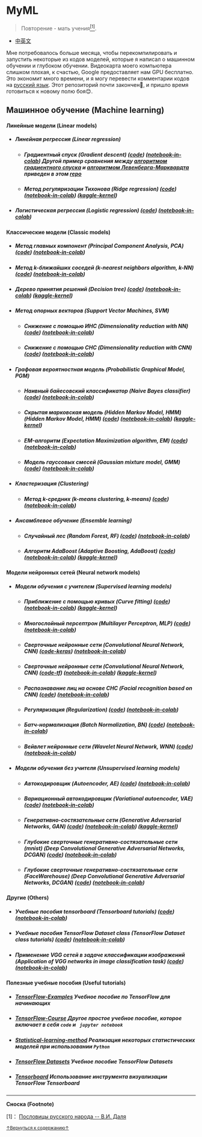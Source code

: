 # MyML
> Повторение - мать учения<a href='#fn1' name='fn1b'><sup>[1]</sup></a>.
- [中英文](README.md)

Мне потребовалось больше месяца, чтобы перекомпилировать и запустить некоторые из кодов моделей, которые я написал о машинном обучении и глубоком обучении. Видеокарта моего компьютера слишком плохая, к счастью, Google предоставляет нам GPU бесплатно. Это экономит много времени, и я могу перевести комментарии кодов на [русский язык](README_RU.md). Этот репозиторий почти закончен🤣, и пришло время готовиться к новому полю боя😊.

## Машинное обучение (Machine learning)

#### Линейные модели (Linear models)
- ##### Линейная регрессия (Linear regression)
    + ##### Градиентный спуск (Gradient descent) ([code](codes/Linear_models/linear_regression_RU.py)) ([notebook-in-colab](notebooks(colab)/Linear_models/linear_regression_RU.ipynb)) Другой пример сравнения между [алгоритмом градиентного спуска](https://en.wikipedia.org/wiki/Gradient_descent) и [алгоритмом Левенберга-Марквардта](https://en.wikipedia.org/wiki/Levenberg%E2%80%93Marquardt_algorithm) приведен в этом [repo](https://github.com/jswanglp/Levenberg-Marquardt-algorithm/blob/master/README.pdf)
    + ##### Метод регуляризации Тихонова (Ridge regression) ([code](codes/Linear_models/RR_RU.py)) ([notebook-in-colab](notebooks(colab)/Linear_models/RR_RU.ipynb)) ([kaggle-kernel](https://www.kaggle.com/jswanglp/ridge-regression))
- ##### Логистическая регрессия (Logistic regression) ([code](codes/Linear_models/logistic_regression_RU.py)) ([notebook-in-colab](notebooks(colab)/Linear_models/logistic_regression_RU.ipynb))

#### Классические модели (Classic models)

- ##### Метод главных компонент (Principal Component Analysis, PCA) ([code](codes/Classic_models/PCA_RU.py)) ([notebook-in-colab](notebooks(colab)/Classic_models/PCA_RU.ipynb))
- ##### Метод k-ближайших соседей (k-nearest neighbors algorithm, k-NN) ([code](codes/Classic_models/KNN_main_RU.py)) ([notebook-in-colab](notebooks(colab)/Classic_models/KNN_RU.ipynb))
- ##### Дерево принятия решений (Decision tree) ([code](codes/Classic_models/Decision_tree_RU.py)) ([notebook-in-colab](notebooks(colab)/Classic_models/Decision_tree_RU.ipynb)) ([kaggle-kernel](https://www.kaggle.com/jswanglp/decision-tree))
- ##### Метод опорных векторов (Support Vector Machines, SVM)
    + ##### Снижение с помощью ИНС (Dimensionality reduction with NN) ([code](codes/Classic_models/linear_SVM_RU.py)) ([notebook-in-colab](notebooks(colab)/Classic_models/linear_SVM_RU.ipynb))
    + ##### Снижение с помощью СНС (Dimensionality reduction with CNN) ([code](codes/Classic_models/linear_SVM(CNN)_RU.py)) ([notebook-in-colab](notebooks(colab)/Classic_models/linear_SVM(CNN)_RU.ipynb))
- ##### Графовая вероятностная модель (Probabilistic Graphical Model, PGM)
    + ##### Наивный байесовский классификатор (Naive Bayes classifier) ([code](codes/Classic_models/NB_RU.py)) ([notebook-in-colab](notebooks(colab)/Classic_models/NB_RU.ipynb))
    + ##### Скрытая марковская модель (Hidden Markov Model, HMM) (Hidden Markov Model, HMM) ([code](codes/Classic_models/HMM_RU.py)) ([notebook-in-colab](notebooks(colab)/Classic_models/HMM_RU.ipynb)) ([kaggle-kernel](https://www.kaggle.com/jswanglp/hmm-gaussian))
    + ##### EM-алгоритм (Expectation Maximization algorithm, EM) ([code](codes/Classic_models/EM_RU.py)) ([notebook-in-colab](notebooks(colab)/Classic_models/EM_RU.ipynb))
    + ##### Модель гауссовых смесей (Gaussian mixture model, GMM) ([code](codes/Classic_models/GMM_RU.py)) ([notebook-in-colab](notebooks(colab)/Classic_models/GMM_RU.ipynb))
- ##### Кластеризация (Clustering)
    + ##### Метод k-средних (k-means clustering, k-means) ([code](codes/Classic_models/kmeans_RU.py)) ([notebook-in-colab](notebooks(colab)/Classic_models/kmeans_RU.ipynb))
- ##### Ансамблевое обучение (Ensemble learning)
    + ##### Случайный лес (Random Forest, RF) ([code](codes/Classic_models/RF_RU.py)) ([notebook-in-colab](notebooks(colab)/Classic_models/RF_RU.ipynb))
    + ##### Алгоритм AdaBoost (Adaptive Boosting, AdaBoost) ([code](codes/Classic_models/Adaboost_main_RU.py)) ([notebook-in-colab](notebooks(colab)/Classic_models/Adaboost_RU.ipynb)) ([kaggle-kernel](https://www.kaggle.com/jswanglp/adaboost))

#### Модели нейронных сетей (Neural network models)
- ##### Модели обучения с учителем (Supervised learning models)
    + ##### Приближение с помощью кривых (Curve fitting) ([code](codes/Neural_network_models/Supervised_learning_models/curve_fitting_RU.py)) ([notebook-in-colab](notebooks(colab)/Neural_network_models/Supervised_learning_models/curve_fitting_RU.ipynb)) ([kaggle-kernel](https://www.kaggle.com/jswanglp/curve-fitting))
    + ##### Многослойный персептрон (Multilayer Perceptron, MLP) ([code](codes/Neural_network_models/Supervised_learning_models/MLP_RU.py)) ([notebook-in-colab](notebooks(colab)/Neural_network_models/Supervised_learning_models/MLP_RU.ipynb))
    + ##### Сверточные нейронные сети (Convolutional Neural Network, CNN) ([code-keras](codes/Neural_network_models/Supervised_learning_models/CNN_keras_RU.py)) ([notebook-in-colab](notebooks(colab)/Neural_network_models/Supervised_learning_models/CNN_keras_RU.ipynb))
    + ##### Сверточные нейронные сети (Convolutional Neural Network, CNN) ([code-tf](codes/Neural_network_models/Supervised_learning_models/CNN_tf_RU.py)) ([notebook-in-colab](notebooks(colab)/Neural_network_models/Supervised_learning_models/CNN_tf_RU.ipynb)) ([kaggle-kernel](https://www.kaggle.com/jswanglp/cnn-tf))
    + ##### Распознавание лиц на основе СНС (Facial recognition based on CNN) ([code](codes/Neural_network_models/Supervised_learning_models/Facial_recognition_RU.py)) ([notebook-in-colab](notebooks(colab)/Neural_network_models/Supervised_learning_models/Facial_recognition_RU.ipynb))
    + ##### Регуляризация (Regularization) ([code](codes/Neural_network_models/Supervised_learning_models/Facial_recognition_l2_RU.py)) ([notebook-in-colab](notebooks(colab)/Neural_network_models/Supervised_learning_models/Facial_recognition_l2_RU.ipynb))
    + ##### Батч-нормализация (Batch Normalization, BN) ([code](codes/Neural_network_models/Supervised_learning_models/Facial_recognition_bn_RU.py)) ([notebook-in-colab](notebooks(colab)/Neural_network_models/Supervised_learning_models/Facial_recognition_bn_RU.ipynb))
    + ##### Вейвлет нейронные сети (Wavelet Neural Network, WNN) ([code](codes/Neural_network_models/Supervised_learning_models/WNN_RU.py)) ([notebook-in-colab](notebooks(colab)/Neural_network_models/Supervised_learning_models/WNN_RU.ipynb))
- ##### Модели обучения без учителя (Unsupervised learning models)
    + ##### Автокодировщик (Autoencoder, AE) ([code](codes/Neural_network_models/Unsupervised_learning_models/AE_RU.py)) ([notebook-in-colab](notebooks(colab)/Neural_network_models/Unsupervised_learning_models/AE_RU.ipynb))
    + ##### Вариационный автокодировщик (Variational autoencoder, VAE) ([code](codes/Neural_network_models/Unsupervised_learning_models/VAE_RU.py)) ([notebook-in-colab](notebooks(colab)/Neural_network_models/Unsupervised_learning_models/VAE_RU.ipynb))
    + ##### Генеративно-состязательные сети (Generative Adversarial Networks, GAN) ([code](codes/Neural_network_models/Unsupervised_learning_models/GAN_RU.py)) ([notebook-in-colab](notebooks(colab)/Neural_network_models/Unsupervised_learning_models/GAN_RU.ipynb)) ([kaggle-kernel](https://www.kaggle.com/jswanglp/gan-tf))
    + ##### Глубокие сверточные генеративно-состязательные сети (mnist) (Deep Convolutional Generative Adversarial Networks, DCGAN) ([code](codes/Neural_network_models/Unsupervised_learning_models/DCGAN_RU.py)) ([notebook-in-colab](notebooks(colab)/Neural_network_models/Unsupervised_learning_models/DCGAN_RU.ipynb))
    + ##### Глубокие сверточные генеративно-состязательные сети (FaceWarehouse) (Deep Convolutional Generative Adversarial Networks, DCGAN) ([code](codes/Neural_network_models/Unsupervised_learning_models/DCGAN_for_faces_RU.py)) ([notebook-in-colab](notebooks(colab)/Neural_network_models/Unsupervised_learning_models/DCGAN_for_faces_RU.ipynb))

#### Другие (Others)
- ##### Учебные пособия tensorboard (Tensorboard tutorials) ([code](codes/Others/tensorboard_tutorials_RU.py)) ([notebook-in-colab](notebooks(colab)/Others/tensorboard_tutorials_RU.ipynb))
- ##### Учебные пособия TensorFlow Dataset class (TensorFlow Dataset class tutorials) ([code](codes/Others/Dataset_tutorials_RU.py)) ([notebook-in-colab](notebooks(colab)/Others/Dataset_tutorials_RU.ipynb))
- ##### Применение VGG сетей в задаче классификации изображений (Application of VGG networks in image classification task) ([code](codes/Others/VGG16_RU.py)) ([notebook-in-colab](notebooks(colab)/Others/VGG16_RU.ipynb))

#### Полезные учебные пособия (Useful tutorials)

- ##### [TensorFlow-Examples](https://github.com/aymericdamien/TensorFlow-Examples) Учебное пособие по TensorFlow для начинающих
- ##### [TensorFlow-Course](https://github.com/machinelearningmindset/TensorFlow-Course) Другое простое учебное пособие, которое включает в себя `code` и ` jupyter notebook`
- ##### [Statistical-learning-method](https://github.com/wzyonggege/statistical-learning-method) Реализация некоторых статистических моделей при использовании `Python`
- ##### [TensorFlow Datasets](https://github.com/tensorflow/datasets) Учебное пособие TensorFlow Datasets
- ##### [Tensorboard](https://github.com/tensorflow/tensorboard) Использование инструмента визуализации TensorFlow Tensorboard

-----
**Сноска (Footnote)**

<a name='fn1'>[1]</a>： [Пословицы русского народа -- В.И. Даля](http://dslov.ru/txt/81/t81_168.htm)

<a href='#fn1b'><small>↑Вернуться к содержанию↑</small></a>